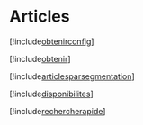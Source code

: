 # Articles

[!include[obtenirconfig](articles.obtenirconfig.autogen.md)]

[!include[obtenir](articles.obtenir.autogen.md)]

[!include[articlesparsegmentation](articles.articlesparsegmentation.autogen.md)]

[!include[disponibilites](articles.disponibilites.autogen.md)]

[!include[rechercherapide](articles.rechercherapide.autogen.md)]


























































